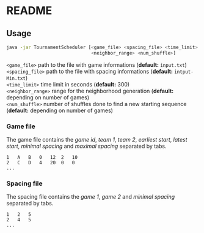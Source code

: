 # README

## Usage

```sh
java -jar TournamentScheduler [<game_file> <spacing_file> <time_limit>
                               <neighbor_range> <num_shuffle>]
```

`<game_file>` path to the file with game informations
(**default:** `input.txt`)  
`<spacing_file>` path to the file with spacing informations
(**default:** `intput-Min.txt`)  
`<time_limit>` time limit in seconds
(**default:** 300)   
`<neighbor_range>` range for the neighborhood generation 
(**default:** depending on number of games)  
`<num_shuffle>` number of shuffles done to find a new starting sequence 
(**default:** depending on number of games) 

### Game file

The game file contains the *game id*, *team 1*, *team 2*, *earliest start*,
*latest start*, *minimal spacing* and *maximal spacing* separated by tabs.

```
1	A	B	0	12	2	10
2	C	D	4	20	0	0
...
```

### Spacing file

The spacing file contains the *game 1*, *game 2* and *minimal spacing* separated
by tabs.

```
1	2	5
2	4	5
...
```



